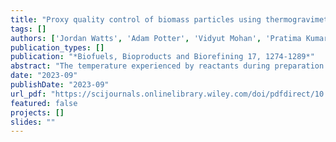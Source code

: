 ```yaml
---
title: "Proxy quality control of biomass particles using thermogravimetric analysis and Gaussian process regression models"
tags: []
authors: ['Jordan Watts', 'Adam Potter', 'Vidyut Mohan', 'Pratima Kumari', 'Sonal K Thengane', 'Shahabaddine Sokhansanj', 'Yankai Cao', 'Kevin S Kung']
publication_types: []
publication: "*Biofuels, Bioproducts and Biorefining 17, 1274-1289*"
abstract: "The temperature experienced by reactants during preparation in a reactor is a key component in determining the yield and homogeneity of usable chemical products such as biomass particles. Thermocouples with sensors can be used to monitor spatial temperature gradients within reactors but these sensors are often too expensive and/or invasive. The present work proposes a strategy to identify optimal machine learning models to infer the maximum effective temperature experienced by particles during oxidative biomass torrefaction using key thermochemical combustion parameters. The maximum rate of weight loss, the corresponding temperature, and fixed carbon content on a dry-ash-free basis are used as literature-based predictor variables obtained from thermogravimetric analysis. The evaluation of 24 machine-learning models using the standard tenfold cross-validation method suggests that the exponential Gaussian process regression (GPR) model is the most effective, followed by other GPR models. These high-performing GPR models were also utilized to predict the effective preparation temperature distribution of reactor-produced biomass particles under eight conditions of varying residence time and air-to-biomass ratio. The effective preparation temperature and residence time of individual biomass particles were then encoded into the torrefaction severity factor and used to estimate the energy yield of the reactor output as a novel quality control method. © 2023 The Authors. Biofuels, Bioproducts and Biorefining published by Society of Industrial Chemistry and John Wiley & Sons Ltd."
date: "2023-09"
publishDate: "2023-09"
url_pdf: "https://scijournals.onlinelibrary.wiley.com/doi/pdfdirect/10.1002/bbb.2504"
featured: false
projects: []
slides: ""
---
```

